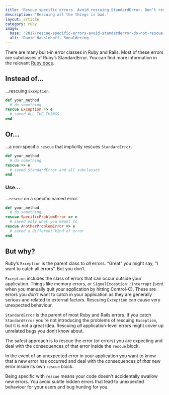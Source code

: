 ```yaml
---
title: 'Rescue specific errors. Avoid rescuing StandardError. Don’t rescue Exception.'
description: 'Rescuing all the things is bad.'
layout: article
category: ruby
image:
  base: '2017/rescue-specific-errors-avoid-standarderror-do-not-rescue-exception'
  alt: 'David Hasslehoff. Smouldering.'
---
```


There are many built-in error classes in Ruby and Rails. Most of these errors are subclasses of Ruby’s StandardError. You can find more information in the relevant [Ruby docs](https://ruby-doc.org/core-2.4.2/StandardError.html).

## Instead of…

…rescuing `Exception`.

```ruby
def your_method
  # do something
rescue Exception => e
  # saved ALL THE THINGS
end
```

## Or…

…a non-specific `rescue` that implicitly rescues `StandardError`.

```ruby
def your_method
  # do something
rescue => e
  # saved StandardError and all subclasses
end
```

### Use…

…`rescue` on a specific named error.

```ruby
def your_method
  # do something
rescue SpecificProblemError => e
  # saved only what you meant to
rescue AnotherProblemError => e
  # saved a different kind of error
end
```

## But why?

Ruby’s `Exception` is the parent class to _all_ errors. “Great” you might say, “I want to catch all errors”. But you don’t.

`Exception` includes the class of errors that can occur outside your application. Things like memory errors, or `SignalException::Interrupt` (sent when you manually quit your application by hitting Control-C). These are errors you _don't_ want to catch in your application as they are generally serious and related to external factors. Rescuing `Exception` can cause very unexpected behaviour.

`StandardError` is the parent of most Ruby and Rails errors. If you catch `StandardError` you’re not introducing the problems of rescuing `Exception`, but it is not a great idea. Rescuing _all_ application-level errors might cover up unrelated bugs you don’t know about.

The safest approach is to rescue the error (or errors) you are expecting and deal with the consequences of that error inside the `rescue` block.

In the event of an unexpected error in your application you want to know that a new error has occurred and deal with the consequences of _that_ new error inside its own `rescue` block.

Being specific with `rescue` means your code doesn't accidentally swallow new errors. You avoid subtle hidden errors that lead to unexpected behaviour for your users and bug hunting for you.
